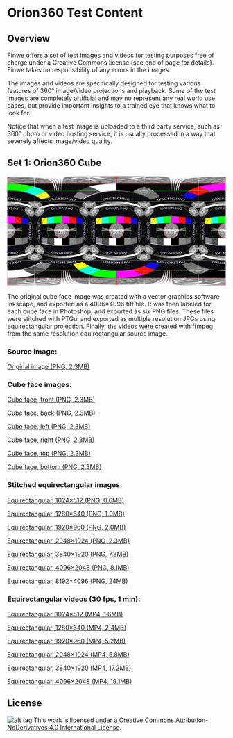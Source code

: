 # Orion360 Test Content

## Overview

Finwe offers a set of test images and videos for testing purposes free of charge under a Creative Commons license (see end of page for details). Finwe takes no responsibility of any errors in the images.

The images and videos are specifically designed for testing various features of 360° image/video projections and playback. Some of the test images are completely artificial and may no represent any real world use cases, but provide important insights to a trained eye that knows what to look for.

Notice that when a test image is uploaded to a third party service, such as 360° photo or video hosting service, it is usually processed in a way that severely affects image/video quality.

## Set 1: Orion360 Cube

![alt tag](https://github.com/FinweLtd/orion360-sdk-test-content/blob/master/set1/equi/Orion360_test_image_1024x512.jpg)

The original cube face image was created with a vector graphics software Inkscape, and exported as a 4096×4096 tiff file. It was then labeled for each cube face in Photoshop, and exported as six PNG files. These files were stitched with PTGui and exported as multiple resolution JPGs using equirectangular projection. Finally, the videos were created with ffmpeg from the same resolution equirectangular source image.

### Source image:

[Original image (PNG, 2.3MB)](set1/Orion360_test_image.png)

### Cube face images:

[Cube face, front (PNG, 2.3MB)](/set1/cube/Orion360_test_image_front.png)

[Cube face, back (PNG, 2.3MB)](/set1/cube/Orion360_test_image_back.png)

[Cube face, left (PNG, 2.3MB)](/set1/cube/Orion360_test_image_left.png)

[Cube face, right (PNG, 2.3MB)](/set1/cube/Orion360_test_image_right.png)

[Cube face, top (PNG, 2.3MB)](/set1/cube/Orion360_test_image_top.png)

[Cube face, bottom (PNG, 2.3MB)](/set1/cube/Orion360_test_image_bottom.png)

### Stitched equirectangular images:

[Equirectangular,  1024×512 (PNG, 0.6MB)](/set1/equi/Orion360_test_image_1024x512.jpg)

[Equirectangular,  1280×640 (PNG, 1.0MB)](/set1/equi/Orion360_test_image_1280x640.jpg)

[Equirectangular,  1920×960 (PNG, 2.0MB)](/set1/equi/Orion360_test_image_1920x960.jpg)

[Equirectangular,  2048×1024 (PNG, 2.3MB)](/set1/equi/Orion360_test_image_2048x1024.jpg)

[Equirectangular,  3840×1920 (PNG, 7.3MB)](/set1/equi/Orion360_test_image_3840x1920.jpg)

[Equirectangular,  4096×2048 (PNG, 8.1MB)](/set1/equi/Orion360_test_image_4096x2048.jpg)

[Equirectangular,  8192×4096 (PNG, 24MB)](/set1/equi/Orion360_test_image_8192x4096.jpg)

### Equirectangular videos (30 fps, 1 min):

[Equirectangular,  1024×512 (MP4, 1.6MB)](/set1/equi/Orion360_test_video_1024x512.mp4)

[Equirectangular,  1280×640 (MP4, 2.4MB)](/set1/equi/Orion360_test_video_1280x640.mp4)

[Equirectangular,  1920×960 (MP4, 5.2MB)](/set1/equi/Orion360_test_video_1920x960.mp4)

[Equirectangular,  2048×1024 (MP4, 5.8MB)](/set1/equi/Orion360_test_video_2048x1024.mp4)

[Equirectangular,  3840×1920 (MP4, 17.2MB)](/set1/equi/Orion360_test_video_3840x1920.mp4)

[Equirectangular,  4096×2048 (MP4, 19.1MB)](/set1/equi/Orion360_test_video_4096x2048.mp4)

## License

![alt tag](https://i.creativecommons.org/l/by-nd/4.0/88x31.png)
This work is licensed under a [Creative Commons Attribution-NoDerivatives 4.0 International License](http://creativecommons.org/licenses/by-nd/4.0/).
